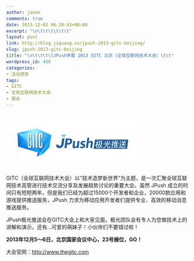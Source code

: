 ```yaml
---
author: javen
comments: true
date: 2013-12-02 06:20:43+00:00
excerpt: "\n\t\t\t\t\t\t"
layout: post
link: http://blog.jiguang.cn/jpush-2013-gitc-beijing/
slug: jpush-2013-gitc-beijing
title: "\n\t\t\t\tJPush参展 2013 GITC 北京（全球互联网技术大会）\t\t"
wordpress_id: 459
categories:
- 活动预告
tags:
- GITC
- 全球互联网技术大会
- 展会
---
```



				 

[![](/images/2013/12/0.jpg)](/images/2013/12/0.jpg)













GITC（全球互联网技术大会）以"技术造梦新世界"为主题，是一次汇聚全球互联网技术高管进行技术交流分享及发展趋势讨论的重要大会。虽然 JPush 成立的时间只有短短两年，但是我们已经为超过15000个开发者和企业，20000款应用和游戏提供推送服务，JPush 力求为移动应用开发者们提供专业、高效的移动消息推送服务。

JPush极光推送会在GITC大会上和大家见面，极光团队会有专人为您做技术上的讲解和演示，还有...可爱的萌妹子！小伙伴们不要错过啦！

**2013年12月5～6日，北京国家会议中心，23号展位，GO！**

大会官网：http://www.thegitc.com		
